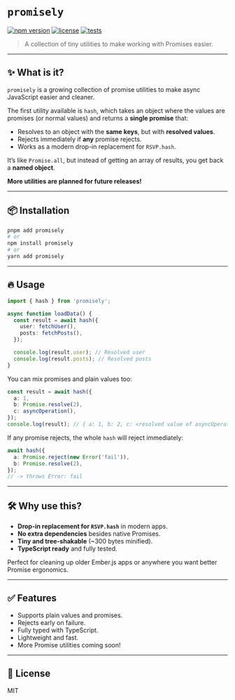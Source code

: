 # `promisely`

[![npm version](https://img.shields.io/npm/v/promisely.svg?style=flat)](https://www.npmjs.com/package/promisely)
[![license](https://img.shields.io/npm/l/promisely.svg?style=flat)](LICENSE)
[![tests](https://img.shields.io/github/actions/workflow/status/RobbieTheWagner/promisely/test.yml?branch=main)](https://github.com/RobbieTheWagner/promisely/actions)

> A collection of tiny utilities to make working with Promises easier.

---

## ✨ What is it?

`promisely` is a growing collection of promise utilities to make async JavaScript easier and cleaner.

The first utility available is `hash`, which takes an object where the values are promises (or normal values) and returns a **single promise** that:

- Resolves to an object with the **same keys**, but with **resolved values**.
- Rejects immediately if **any** promise rejects.
- Works as a modern drop-in replacement for `RSVP.hash`.

It’s like `Promise.all`, but instead of getting an array of results, you get back a **named object**.

**More utilities are planned for future releases!**

---

## 📦 Installation

```bash
pnpm add promisely
# or
npm install promisely
# or
yarn add promisely
```

---

## 🔥 Usage

```typescript
import { hash } from 'promisely';

async function loadData() {
  const result = await hash({
    user: fetchUser(),
    posts: fetchPosts(),
  });

  console.log(result.user); // Resolved user
  console.log(result.posts); // Resolved posts
}
```

You can mix promises and plain values too:

```typescript
const result = await hash({
  a: 1,
  b: Promise.resolve(2),
  c: asyncOperation(),
});
console.log(result); // { a: 1, b: 2, c: <resolved value of asyncOperation> }
```

If any promise rejects, the whole `hash` will reject immediately:

```typescript
await hash({
  a: Promise.reject(new Error('fail')),
  b: Promise.resolve(2),
});
// -> throws Error: fail
```

---

## 🛠 Why use this?

- **Drop-in replacement for `RSVP.hash`** in modern apps.
- **No extra dependencies** besides native Promises.
- **Tiny and tree-shakable** (~300 bytes minified).
- **TypeScript ready** and fully tested.

Perfect for cleaning up older Ember.js apps or anywhere you want better Promise ergonomics.

---

## ✅ Features

- Supports plain values and promises.
- Rejects early on failure.
- Fully typed with TypeScript.
- Lightweight and fast.
- More Promise utilities coming soon!

---

## 📜 License

MIT
